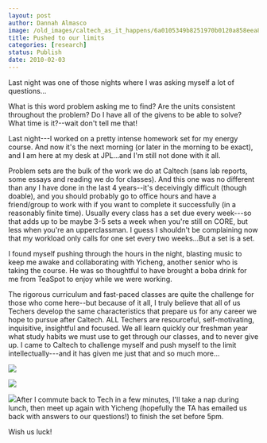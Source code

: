 ```yaml
---
layout: post
author: Dannah Almasco
image: /old_images/caltech_as_it_happens/6a0105349b8251970b0120a858eea8970b.jpg
title: Pushed to our limits
categories: [research]
status: Publish
date: 2010-02-03
---
```



Last night was one of those nights where I was asking myself a lot of questions...

What is this word problem asking me to find? Are the units consistent throughout the problem? Do I have all of the givens to be able to solve? What time is it?--wait don't tell me that!

Last night---I worked on a pretty intense homework set for my energy course. And now it's the next morning (or later in the morning to be exact), and I am here at my desk at JPL...and I'm still not done with it all.

Problem sets are the bulk of the work we do at Caltech (sans lab
reports, some essays and reading we do for classes). And this one was
no different than any I have done in the last 4 years--it's deceivingly
difficult (though doable), and you should probably go to office hours
and have a friend/group to work with if you want to complete it
successfully (in a reasonably finite time). Usually every class has a
set due every week---so that adds up to be maybe 3-5 sets a week when
you're still on CORE, but less when you're an upperclassman. I guess I
shouldn't be complaining now that my workload only calls for one set
every two weeks...But a set is a set.

I found myself pushing through the hours in the night, blasting music to keep me awake and collaborating with Yicheng, another senior who is taking the course. He was so thoughtful to have brought a boba drink for me from TeaSpot to enjoy while we were working.

The rigorous curriculum and fast-paced classes are quite the challenge for those who come here--but because of it all, I truly believe that all of us Techers develop the same characteristics that prepare us for any career we hope to pursue after Caltech. ALL Techers are resourceful, self-motivating, inquisitive, insightful and focused. We all learn quickly our freshman year what study habits we must use to get through our classes, and to never give up. I came to Caltech to challenge myself and push myself to the limit intellectually---and it has given me just that and so much more...


![](/old_images/caltech_as_it_happens/6a0105349b8251970b0128775b28a9970c.jpg)

![](/old_images/caltech_as_it_happens/6a0105349b8251970b0120a858f122970b.jpg)

![](/old_images/caltech_as_it_happens/6a0105349b8251970b0128775b2bb3970c.jpg)After I commute back to Tech in a few minutes, I'll take a nap during lunch, then meet
up again with Yicheng (hopefully the TA has emailed us back with
answers to our questions!) to finish the set before 5pm.

Wish us luck! 

